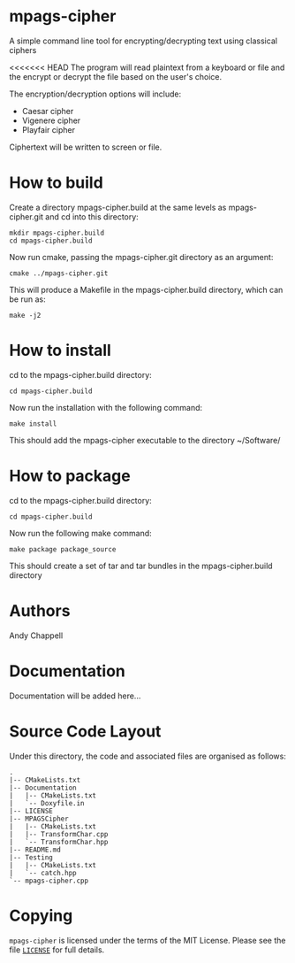 # mpags-cipher
A simple command line tool for encrypting/decrypting text using
classical ciphers  

<<<<<<< HEAD
The program will read plaintext from a keyboard or file and the encrypt
or decrypt the file based on the user's choice.  

The encryption/decryption options will include:
*	Caesar cipher
*	Vigenere cipher
*	Playfair cipher  

Ciphertext will be written to screen or file.  

# How to build

Create a directory mpags-cipher.build at the same levels as
mpags-cipher.git and cd into this directory:

    mkdir mpags-cipher.build
    cd mpags-cipher.build

Now run cmake, passing the mpags-cipher.git directory as an
argument:

    cmake ../mpags-cipher.git

This will produce a Makefile in the mpags-cipher.build directory, which
can be run as:

    make -j2

# How to install

cd to the mpags-cipher.build directory:

    cd mpags-cipher.build

Now run the installation with the following command:

    make install

This should add the mpags-cipher executable to the directory
~/Software/

# How to package

cd to the mpags-cipher.build directory:

    cd mpags-cipher.build

Now run the following make command:

    make package package_source

This should create a set of tar and tar bundles in the
mpags-cipher.build directory

# Authors

Andy Chappell  

# Documentation

Documentation will be added here...

# Source Code Layout

Under this directory, the code and associated files are organised as
follows:  

    .  
    |-- CMakeLists.txt  
    |-- Documentation  
    |   |-- CMakeLists.txt  
    |   `-- Doxyfile.in  
    |-- LICENSE  
    |-- MPAGSCipher  
    |   |-- CMakeLists.txt  
    |   |-- TransformChar.cpp  
    |   `-- TransformChar.hpp  
    |-- README.md  
    |-- Testing  
    |   |-- CMakeLists.txt  
    |   `-- catch.hpp  
    `-- mpags-cipher.cpp  

# Copying
`mpags-cipher` is licensed under the terms of the MIT License. Please see
the file [`LICENSE`](LICENSE) for full details.

